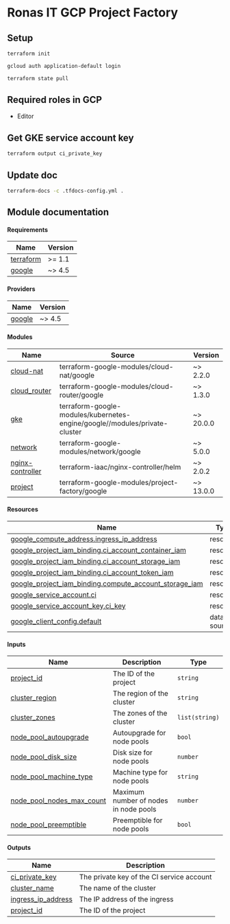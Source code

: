 # Ronas IT GCP Project Factory

## Setup

```sh
terraform init
```

```sh
gcloud auth application-default login
```

```sh
terraform state pull
```

## Required roles in GCP

* Editor

## Get GKE service account key

```sh
terraform output ci_private_key
```

## Update doc

```sh
terraform-docs -c .tfdocs-config.yml .
```

## Module documentation

<!-- BEGIN_TF_DOCS -->
#### Requirements

| Name | Version |
|------|---------|
| <a name="requirement_terraform"></a> [terraform](#requirement_terraform) | >= 1.1 |
| <a name="requirement_google"></a> [google](#requirement_google) | ~> 4.5 |

#### Providers

| Name | Version |
|------|---------|
| <a name="provider_google"></a> [google](#provider_google) | ~> 4.5 |

#### Modules

| Name | Source | Version |
|------|--------|---------|
| <a name="module_cloud-nat"></a> [cloud-nat](#module_cloud-nat) | terraform-google-modules/cloud-nat/google | ~> 2.2.0 |
| <a name="module_cloud_router"></a> [cloud_router](#module_cloud_router) | terraform-google-modules/cloud-router/google | ~> 1.3.0 |
| <a name="module_gke"></a> [gke](#module_gke) | terraform-google-modules/kubernetes-engine/google//modules/private-cluster | ~> 20.0.0 |
| <a name="module_network"></a> [network](#module_network) | terraform-google-modules/network/google | ~> 5.0.0 |
| <a name="module_nginx-controller"></a> [nginx-controller](#module_nginx-controller) | terraform-iaac/nginx-controller/helm | ~> 2.0.2 |
| <a name="module_project"></a> [project](#module_project) | terraform-google-modules/project-factory/google | ~> 13.0.0 |

#### Resources

| Name | Type |
|------|------|
| [google_compute_address.ingress_ip_address](https://registry.terraform.io/providers/hashicorp/google/latest/docs/resources/compute_address) | resource |
| [google_project_iam_binding.ci_account_container_iam](https://registry.terraform.io/providers/hashicorp/google/latest/docs/resources/project_iam_binding) | resource |
| [google_project_iam_binding.ci_account_storage_iam](https://registry.terraform.io/providers/hashicorp/google/latest/docs/resources/project_iam_binding) | resource |
| [google_project_iam_binding.ci_account_token_iam](https://registry.terraform.io/providers/hashicorp/google/latest/docs/resources/project_iam_binding) | resource |
| [google_project_iam_binding.compute_account_storage_iam](https://registry.terraform.io/providers/hashicorp/google/latest/docs/resources/project_iam_binding) | resource |
| [google_service_account.ci](https://registry.terraform.io/providers/hashicorp/google/latest/docs/resources/service_account) | resource |
| [google_service_account_key.ci_key](https://registry.terraform.io/providers/hashicorp/google/latest/docs/resources/service_account_key) | resource |
| [google_client_config.default](https://registry.terraform.io/providers/hashicorp/google/latest/docs/data-sources/client_config) | data source |

#### Inputs

| Name | Description | Type |
|------|-------------|------|
| <a name="input_project_id"></a> [project_id](#input_project_id) | The ID of the project | `string` |
| <a name="input_cluster_region"></a> [cluster_region](#input_cluster_region) | The region of the cluster | `string` |
| <a name="input_cluster_zones"></a> [cluster_zones](#input_cluster_zones) | The zones of the cluster | `list(string)` |
| <a name="input_node_pool_autoupgrade"></a> [node_pool_autoupgrade](#input_node_pool_autoupgrade) | Autoupgrade for node pools | `bool` |
| <a name="input_node_pool_disk_size"></a> [node_pool_disk_size](#input_node_pool_disk_size) | Disk size for node pools | `number` |
| <a name="input_node_pool_machine_type"></a> [node_pool_machine_type](#input_node_pool_machine_type) | Machine type for node pools | `string` |
| <a name="input_node_pool_nodes_max_count"></a> [node_pool_nodes_max_count](#input_node_pool_nodes_max_count) | Maximum number of nodes in node pools | `number` |
| <a name="input_node_pool_preemptible"></a> [node_pool_preemptible](#input_node_pool_preemptible) | Preemptible for node pools | `bool` |

#### Outputs

| Name | Description |
|------|-------------|
| <a name="output_ci_private_key"></a> [ci_private_key](#output_ci_private_key) | The private key of the CI service account |
| <a name="output_cluster_name"></a> [cluster_name](#output_cluster_name) | The name of the cluster |
| <a name="output_ingress_ip_address"></a> [ingress_ip_address](#output_ingress_ip_address) | The IP address of the ingress |
| <a name="output_project_id"></a> [project_id](#output_project_id) | The ID of the project |
<!-- END_TF_DOCS -->